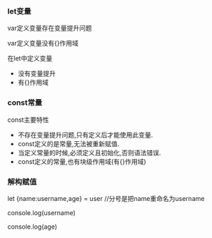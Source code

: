### let变量

var定义变量存在变量提升问题

var定义变量没有{}作用域

在let中定义变量

- 没有变量提升
- 有{}作用域

### const常量

const主要特性
  + 不存在变量提升问题,只有定义后才能使用此变量.
  + const定义的是常量,无法被重新赋值.
  + 当定义常量的时候,必须定义且初始化,否则语法错误.
  + const定义的常量,也有块级作用域(有{}作用域)

### 解构赋值

let {name:username,age} = user 	//分号是把name重命名为username

console.log(username)

console.log(age)